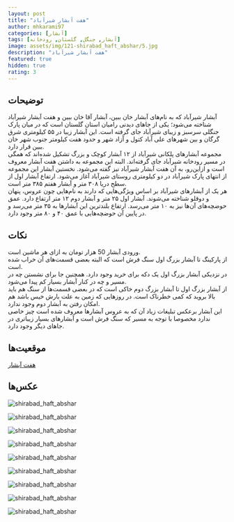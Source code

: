 ```yaml
---
layout: post
title: "هفت آبشار شیرآباد"
author: mhkarami97
categories: [آبشار]
tags: [آبشار, جنگل, گلستان, رودخانه]
image: assets/img/121-shirabad_haft_abshar/5.jpg
description: "هفت آبشار شیرآباد"
featured: true
hidden: true
rating: 3
---
```


## توضیحات
آبشار شیرآباد که به نام‌های آبشار خان ببین، آبشار آقا خان ببین و هفت آبشار شیرآباد شناخته می‌شود؛ یکی از جاهای دیدنی رامیان استان گلستان است که در میان پارک جنگلی سرسبز و زیبای شیرآباد جای گرفته است. این آبشار زیبا در ۵۵ کیلومتری شرق گرگان و بین شهرهای علی آباد کتول و آزاد شهر و حدود هفت کیلومتر جنوب شهر خان ‌ببین قرار دارد.  
مجموعه آبشارهای پلکانی شیرآباد از ۱۲ آبشار کوچک و بزرگ تشکیل شده‌اند که همگی در مسیر رودخانه شیرآباد جای گرفته‌اند. البته این مجموعه به داشتن هفت آبشار معروف است و ازاین‌رو، به آن هفت آبشار شیرآباد نیز گفته می‌شود. نخستین آبشار این مجموعه از انتهای پارک شیرآباد در دو كیلومتری روستای شیرآباد آغاز می‌شود. ارتفاع آبشار اول از سطح دریا ۳۰۸ متر و آبشار هفتم ۳۸۵ متر است.  
هر یک از آبشارهای شیرآباد بر اساس ویژگی‌هایی که دارند به نام‌هایی چون عروس، پنهان و دوقلو شناخته می‌شوند. آبشار اول ۲۵ متر و آبشار دوم ۱۲ متر ارتفاع دارد. عمق حوضچه‌های آن‌ها نیز به ۱۰ متر می‌رسد. ارتفاع بلندترین این آبشارها به ۳۵ متر می‌رسد و در پایین آن حوضچه‌هایی با عمق ۴۰ و ۸۰ متر وجود دارد.  

## نکات
ورودی آبشار 50 هزار تومان به ازای هر ماشین است.  
از پارکینگ تا آبشار بزرگ اول سنگ فرش است که البته بعضی قسمت‌های آن خراب شده است.  
در نزدیکی آبشار بزرگ اول یک دکه برای خرید وجود دارد. همچنین جا برای نشستن چه در مسیر و چه در کنار آبشار بسیار کم پیدا می‌شود.  
از آبشار بزرگ اول تا آبشار بزرگ دوم خاکی است که در بعضی قسمت‌ها از سنگ هم باید بالا بروید که کمی خطرناک است. در روزهایی که زمین به علت بارش خیس باشد هم امکان رفتن به آبشار دوم وجود ندارد.  
این آبشار برعکس تبلیغات زیاد آن که به عروس آبشارها معروف شده است چیز خاصی ندارد مخصوصا با توجه به مسیر که سنگ فرش است و آبشارهای بسیار زیباتری در جاهای دیگر وجود دارد.  

## موقعیت‌ها
[هفت آبشار](https://www.google.com/maps/place/ShirAbad+waterfall/@36.9502913,55.035878,17z/data=!3m1!4b1!4m6!3m5!1s0x3f82ccb32913a305:0xe8195664738344ad!8m2!3d36.9502913!4d55.0384529!16s%2Fg%2F11b76d3jxk?entry=ttu&g_ep=EgoyMDI1MDMyNS4xIKXMDSoASAFQAw%3D%3D)  

## عکس‌ها

![shirabad_haft_abshar](/assets/img/121-shirabad_haft_abshar/1.jpg)  
  
![shirabad_haft_abshar](/assets/img/121-shirabad_haft_abshar/2.jpg)  
  
![shirabad_haft_abshar](/assets/img/121-shirabad_haft_abshar/3.jpg)  
  
![shirabad_haft_abshar](/assets/img/121-shirabad_haft_abshar/4.jpg)  
  
![shirabad_haft_abshar](/assets/img/121-shirabad_haft_abshar/5.jpg)  
  
![shirabad_haft_abshar](/assets/img/121-shirabad_haft_abshar/6.jpg)  
  
![shirabad_haft_abshar](/assets/img/121-shirabad_haft_abshar/7.jpg)  
  
![shirabad_haft_abshar](/assets/img/121-shirabad_haft_abshar/8.jpg)  
  
![shirabad_haft_abshar](/assets/img/121-shirabad_haft_abshar/9.jpg)  